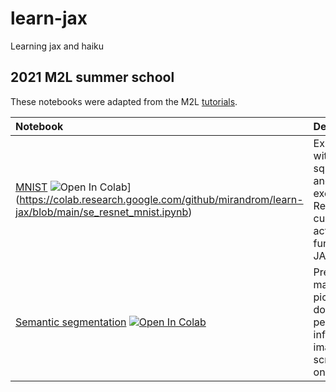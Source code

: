 # learn-jax
Learning jax and haiku

## 2021 M2L summer school
These notebooks were adapted from the M2L [tutorials](https://github.com/m2lschool/tutorials2021).

| Notebook   | Description       |
|:-----------|:------------------|
|[MNIST](https://github.com/mirandrom/learn-jax/blob/main/se_resnet_mnist.ipynb) ![Open In Colab](https://colab.research.google.com/assets/colab-badge.svg)](https://colab.research.google.com/github/mirandrom/learn-jax/blob/main/se_resnet_mnist.ipynb) | Experimenting with squeeze-and-excitation ResNets and custom ledge activation function in JAX | 
|[Semantic segmentation](https://github.com/mirandrom/learn-jax/blob/main/semantic_segmentation.ipynb) [![Open In Colab](https://colab.research.google.com/assets/colab-badge.svg)](https://colab.research.google.com/github/mirandrom/learn-jax/blob/main/semantic_segmentation.ipynb) | Predicting masks for pictures of dogs and performing inference on images scraped online |

